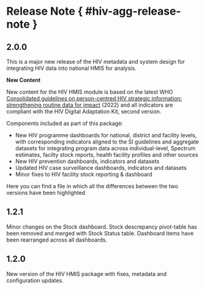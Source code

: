 # Release Note { #hiv-agg-release-note }

## 2.0.0

This is a major new release of the HIV metadata and system design for integrating HIV data into national HMIS for analysis. 

**New Content**

New content for the HIV HMIS module is based on the latest WHO [Consolidated guidelines on person-centred HIV strategic information: strengthening routine data for impact](https://www.who.int/publications/i/item/9789240055315) (2022) and all indicators are compliant with the HIV Digital Adaptation Kit, second version. 

Components included as part of this package: 
- New HIV programme dashboards for national, district and facility levels, with corresponding indicators aligned to the SI guidelines and aggregate datasets for integrating program data across individual-level, Spectrum estimates, facilty stock reports, health facility profiles and other sources
- New HIV prevention dashboards, indicators and datasets
- Updated HIV case surveillance dashboards, indicators and datasets
- Minor fixes to HIV facility stock reporting & dashboard

Here you can find a file in which all the differences between the two versions have been highlighted
  
## 1.2.1

Minor changes on the Stock dashboard. Stock descrepancy pivot-table has been removed and merged with Stock Status table.
Dashboard items have been rearranged across all dashboards.

## 1.2.0

New version of the HIV HMIS package with fixes, metadata and configuration updates.
